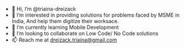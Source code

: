 - 👋 Hi, I’m @triaina-dreizack
- 👀 I’m interested in providing solutions for problems faced by MSME in India, And help them digitize their worksace.
- 🌱 I’m currently learning Mobile Development
- 💞️ I’m looking to collaborate on Low Code/ No Code solutions 
- 📫 Reach me at dreizack.triaina@gmail.com
